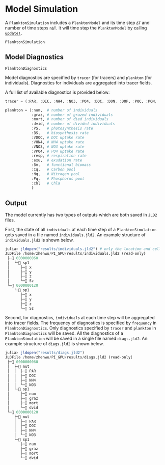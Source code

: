 # Model Simulation

A `PlanktonSimulation` includes a `PlanktonModel` and its time step `ΔT` and number of time steps `nΔT`.
It will time step the `PlanktonModel` by calling [`update!`](@ref).

```@docs
PlanktonSimulation
```

## Model Diagnostics

```@docs
PlanktonDiagnostics
```

Model diagnostics are specified by `tracer` (for tracers) and `plankton` (for individuals).
Diagnostics for individuals are aggregated into tracer fields.

A full list of available diagnostics is provided below:

```julia
tracer = (:PAR, :DIC, :NH4, :NO3, :PO4, :DOC, :DON, :DOP, :POC, :PON, :POP)

plankton = (:num,  # number of individuals
            :graz, # number of grazed individuals
            :mort, # number of died individuals
            :dvid, # number of divided individuals
            :PS,   # photosynthesis rate
            :BS,   # biosynthesis rate
            :VDOC, # DOC uptake rate
            :VHN4, # NH4 uptake rate
            :VNO3, # NO3 uptake rate
            :VPO4, # PO4 uptake rate
            :resp, # respiration rate
            :exu,  # exudation rate
            :Bm,   # functional biomass
            :Cq,   # Carbon pool
            :Nq,   # Nitrogen pool
            :Pq,   # Phosphorus pool
            :chl   # Chla
            )
```

## Output

The model currently has two types of outputs which are both saved in `JLD2` files.


First, the state of all `individuals`
at each time step of a `PlanktonSimulation` gets saved in a file named `individuals.jld2`.
An example structure of `individuals.jld2` is shown below.

```julia
julia> jldopen("results/individuals.jld2") # only the location and cell size is saved for now
JLDFile /home/zhenwu/PI_GPU/results/individuals.jld2 (read-only)
 ├─📂 0000000060
 │  └─📂 sp1
 │     ├─🔢 x
 │     ├─🔢 y
 │     ├─🔢 z
 │     └─🔢 Sz
 └─📂 0000000120
    └─📂 sp1
       ├─🔢 x
       ├─🔢 y
       ├─🔢 z
       └─🔢 Sz
```

Second, for diagnostics, `individuals` at each time step will be aggregated into tracer fields.
The frequency of diagnostics is specified by `frequency` in `PlanktonDiagnostics`.
Only diagnostics specified by `tracer` and `plankton` in `PlanktonDiagnostics` will be saved.
All the diagnostics of a `PlanktonSimulation` will be saved in a single file named `diags.jld2`.
An example structure of `diags.jld2` is shown below.

```julia
julia> jldopen("results/diags.jld2")
JLDFile /home/zhenwu/PI_GPU/results/diags.jld2 (read-only)
 ├─📂 0000000060
 │  ├─📂 nut
 │  │  ├─🔢 PAR
 │  │  ├─🔢 DOC
 │  │  ├─🔢 NH4
 │  │  └─🔢 NO3
 │  └─📂 sp1
 │     ├─🔢 num
 │     ├─🔢 graz
 │     ├─🔢 mort
 │     └─🔢 dvid
 └─📂 0000000120
    ├─📂 nut
    │  ├─🔢 PAR
    │  ├─🔢 DOC
    │  ├─🔢 NH4
    │  └─🔢 NO3
    └─📂 sp1
       ├─🔢 num
       ├─🔢 graz
       ├─🔢 mort
       └─🔢 dvid
```
